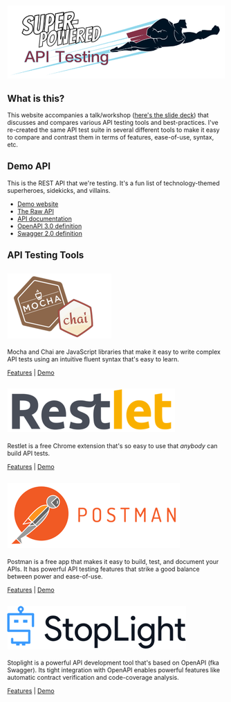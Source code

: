 [![Super-Powered API Testing](assets/img/title-banner.png)](http://apitesting.bigstickcarpet.com)

What is this?
--------------------------------------------------------------------------------
This website accompanies a talk/workshop ([here's the slide deck](https://github.com/BigstickCarpet/super-powered-api-testing/blob/master/presentation.pdf)) that discusses and compares various API testing tools and best-practices.  I've re-created the same API test suite in several different tools to make it easy to compare and contrast them in terms of features, ease-of-use, syntax, etc.


Demo API
--------------------------------------------------------------------------------
This is the REST API that we're testing.  It's a fun list of technology-themed superheroes, sidekicks, and villains.

- [Demo website](http://heroes.bigstickcarpet.com/)
- [The Raw API](https://api.heroes.bigstickcarpet.com/)
- [API documentation](https://documenter.getpostman.com/view/220187/super-tech-heroes-api/77cf6KB)
- [OpenAPI 3.0 definition](https://api.heroes.bigstickcarpet.com/schema)
- [Swagger 2.0 definition](https://api.heroes.bigstickcarpet.com/schema?accept=application/openapi+json;version=2.0)



API Testing Tools
--------------------------------------------------------------------------------

[![Mocha & Chai](assets/img/mocha-chai/logo.png)](mocha-chai/)
--------------------------------------------------------------------------------
Mocha and Chai are JavaScript libraries that make it easy to write complex API tests using an intuitive fluent syntax that's easy to learn.

[Features](mocha-chai/) | [Demo](mocha-chai/#demo-setup)



[![Restlet](assets/img/restlet/logo.png)](restlet/)
--------------------------------------------------------------------------------
Restlet is a free Chrome extension that's so easy to use that _anybody_ can build API tests.

[Features](restlet/) | [Demo](restlet/#demo-setup)



[![Postman](assets/img/postman/logo.png)](postman/)
--------------------------------------------------------------------------------
Postman is a free app that makes it easy to build, test, and document your APIs.  It has powerful API testing features that strike a good balance between power and ease-of-use.

[Features](postman/) | [Demo](postman/#demo-setup)



[![Stoplight](assets/img/stoplight/logo.png)](stoplight/)
--------------------------------------------------------------------------------
Stoplight is a powerful API development tool that's based on OpenAPI (fka Swagger).  Its tight integration with OpenAPI enables powerful features like automatic contract verification and code-coverage analysis.

[Features](stoplight/) | [Demo](stoplight/#demo-setup)
